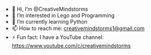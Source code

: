 - 👋 Hi, I’m @CreativeMindstorms
- 👀 I’m interested in Lego and Programming
- 🌱 I’m currently learning Python
- 📫 How to reach me: creativemindstorms1@gmail.com
- ⚡ Fun fact: I have a YouTube channel: https://www.youtube.com/c/creativemindstorms
